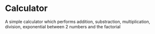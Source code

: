 # Calculator
A simple calculator which performs addition, substraction, multiplication, division, exponential between 2 numbers and the factorial 
